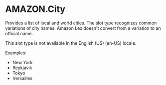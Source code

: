 # AMAZON\.City<a name="built-in-slot-city"></a>

Provides a list of local and world cities\. The slot type recognizes common variations of city names\. Amazon Lex doesn't convert from a variation to an official name\.

This slot type is not available in the English \(US\) \(en\-US\) locale\.

Examples:
+ New York
+ Reykjavik
+ Tokyo
+ Versailles
